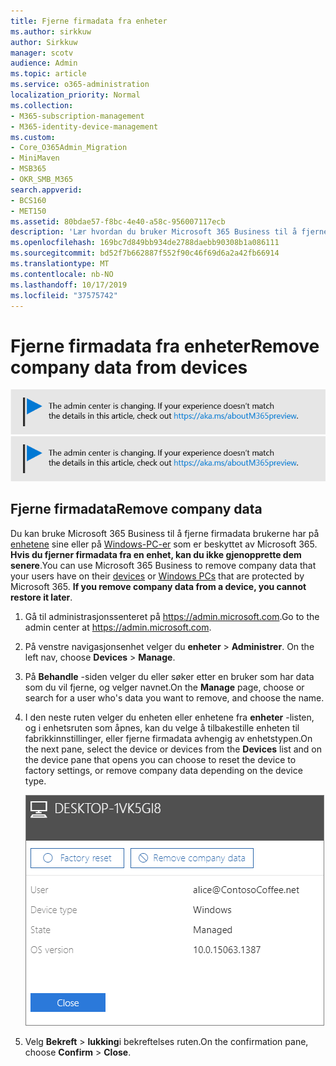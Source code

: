 ```yaml
---
title: Fjerne firmadata fra enheter
ms.author: sirkkuw
author: Sirkkuw
manager: scotv
audience: Admin
ms.topic: article
ms.service: o365-administration
localization_priority: Normal
ms.collection:
- M365-subscription-management
- M365-identity-device-management
ms.custom:
- Core_O365Admin_Migration
- MiniMaven
- MSB365
- OKR_SMB_M365
search.appverid:
- BCS160
- MET150
ms.assetid: 80bdae57-f8bc-4e40-a58c-956007117ecb
description: 'Lær hvordan du bruker Microsoft 365 Business til å fjerne firmadata fra bruker enheter eller Windows-PCer. '
ms.openlocfilehash: 169bc7d849bb934de2788daebb90308b1a086111
ms.sourcegitcommit: bd52f7b662887f552f90c46f69d6a2a42fb66914
ms.translationtype: MT
ms.contentlocale: nb-NO
ms.lasthandoff: 10/17/2019
ms.locfileid: "37575742"
---
```

# <a name="remove-company-data-from-devices"></a><span data-ttu-id="cd9bb-103">Fjerne firmadata fra enheter</span><span class="sxs-lookup"><span data-stu-id="cd9bb-103">Remove company data from devices</span></span>

<span data-ttu-id="cd9bb-104">[![Label å fortelle deg at Administrasjonssenteret er i endring, og du kan finne mer informasjon på aka.ms/aboutM365preview.](media/m365admincenterchanging.png)](https://docs.microsoft.com/office365/admin/microsoft-365-admin-center-preview)</span><span class="sxs-lookup"><span data-stu-id="cd9bb-104">[![Label to let you know the admin center is changing and you can find more details at aka.ms/aboutM365preview.](media/m365admincenterchanging.png)](https://docs.microsoft.com/office365/admin/microsoft-365-admin-center-preview)</span></span>

## <a name="remove-company-data"></a><span data-ttu-id="cd9bb-105">Fjerne firmadata</span><span class="sxs-lookup"><span data-stu-id="cd9bb-105">Remove company data</span></span>

<span data-ttu-id="cd9bb-p101">Du kan bruke Microsoft 365 Business til å fjerne firmadata brukerne har på [enhetene](app-protection-settings-for-android-and-ios.md) sine eller på [Windows-PC-er](protection-settings-for-windows-10-devices.md) som er beskyttet av Microsoft 365. **Hvis du fjerner firmadata fra en enhet, kan du ikke gjenopprette dem senere**.</span><span class="sxs-lookup"><span data-stu-id="cd9bb-p101">You can use Microsoft 365 Business to remove company data that your users have on their [devices](app-protection-settings-for-android-and-ios.md) or [Windows PCs](protection-settings-for-windows-10-devices.md) that are protected by Microsoft 365. **If you remove company data from a device, you cannot restore it later**.</span></span> 
  
1. <span data-ttu-id="cd9bb-108">Gå til administrasjonssenteret på <a href="https://go.microsoft.com/fwlink/p/?linkid=837890" target="_blank">https://admin.microsoft.com</a>.</span><span class="sxs-lookup"><span data-stu-id="cd9bb-108">Go to the admin center at <a href="https://go.microsoft.com/fwlink/p/?linkid=837890" target="_blank">https://admin.microsoft.com</a>.</span></span>
    
2. <span data-ttu-id="cd9bb-109">På venstre navigasjonsenhet velger du **enheter** \> **Administrer**.  </span><span class="sxs-lookup"><span data-stu-id="cd9bb-109">On the left nav, choose **Devices**  \> **Manage**.</span></span>
  
3. <span data-ttu-id="cd9bb-110">På **Behandle** -siden velger du eller søker etter en bruker som har data som du vil fjerne, og velger navnet.</span><span class="sxs-lookup"><span data-stu-id="cd9bb-110">On the **Manage** page, choose or search for a user who's data you want to remove, and choose the name.</span></span> 
    
4. <span data-ttu-id="cd9bb-111">I den neste ruten velger du enheten eller enhetene fra **enheter** -listen, og i enhetsruten som åpnes, kan du velge å tilbakestille enheten til fabrikkinnstillinger, eller fjerne firmadata avhengig av enhetstypen.</span><span class="sxs-lookup"><span data-stu-id="cd9bb-111">On the next pane, select the device or devices from the **Devices** list and on the device pane that opens you can choose to reset the device to factory settings, or remove company data depending on the device type.</span></span> 
    
    ![On the remove comapany data pane, select the device from which you want to remove the data.](media/resetorremove.png)
  
5. <span data-ttu-id="cd9bb-113">Velg **Bekreft** \> **lukking**i bekreftelses ruten.</span><span class="sxs-lookup"><span data-stu-id="cd9bb-113">On the confirmation pane, choose **Confirm** \> **Close**.</span></span>
    


